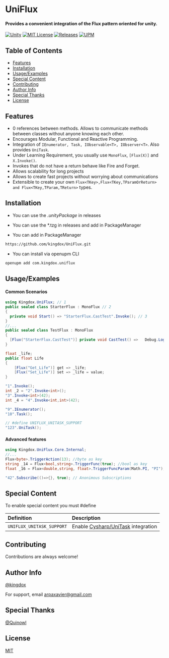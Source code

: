 
<!-- ![Logo](https://kingdox.github.io/assets/img/uniflux.png) -->

UniFlux
===
#### Provides a convenient integration of the Flux pattern oriented for unity.
[![Unity](https://img.shields.io/badge/Unity-2019+-black.svg)](https://unity3d.com/pt/get-unity/download/archive)
[![MIT License](https://img.shields.io/badge/License-MIT-green.svg)](https://choosealicense.com/licenses/mit/)
[![Releases](https://img.shields.io/github/release/kingdox/UniFlux.svg)](https://github.com/kingdox/UniFlux/releases)
[![UPM](https://img.shields.io/npm/v/com.kingdox.uniflux?label=openupm&registry_uri=https://package.openupm.com)](https://openupm.com/packages/com.kingdox.uniflux/)



## Table of Contents

- [Features](#features)
- [Installation](#installation)
- [Usage/Examples](#usage-examples)
- [Special Content](#special-content)
- [Contributing](#contributing)
- [Author Info](#author-info)
- [Special Thanks](#special-thanks)
- [License](#license)

## Features

- 0 references between methods. Allows to communicate methods between classes without anyone knowing each other.
- Encourages Modular, Functional and Reactive Programming.
- Integration of `IEnumerator, Task, IObservable<T>, IObserver<T>`. Also provides `UniTask`.
- Under Learning Requirement, you usually use `MonoFlux`, `[Flux(X)]` and `X.Invoke()`.
- Invokes that do not have a return behave like Fire and Forget.
- Allows scalability for long projects
- Allows to create fast projects without worrying about communications
- Extensible to create your own `Flux<TKey>,Flux<TKey,TParamOrReturn> and Flux<TKey,TParam,TReturn>` types.


## Installation

- You can use the *.unityPackage* in releases

- You can use the *.tzg in releases and add in PackageManager

- You can add in PackageManager
```bash
https://github.com/kingdox/UniFlux.git
```
- You can install via openupm CLI
```bash
openupm add com.kingdox.uniflux
```

## Usage/Examples
#### Common Scenarios
```csharp
using Kingdox.UniFlux; // 1
public sealed class StarterFlux : MonoFlux // 2
{
  private void Start() => "StarterFlux.CastTest".Invoke(); // 3
}
//...
public sealed class TestFlux : MonoFlux 
{
  [Flux("StarterFlux.CastTest")] private void CastTest() =>   Debug.Log("Hola Mundo"); // 4
}
```

```cs
float _life;
public float Life
{
    [Flux("Get_Life")] get => _life;
    [Flux("Set_Life")] set => _life = value;
}
```

```cs
"1".Invoke();
int _2 = "2".Invoke<int>();
"3".Invoke<int>(42);
int _4 = "4".Invoke<int,int>(42);
```

```cs
"9".IEnumerator();
"10".Task();
```

```cs
// #define UNIFLUX_UNITASK_SUPPORT
"123".UniTask();
```

#### Advanced features

```cs
using Kingdox.UniFlux.Core.Internal;
//...
Flux<byte>.TriggerAction(13); //byte as key
string _14 = Flux<bool,string>.TriggerFunc(true); //bool as key
float _16 = Flux<double,string, float>.TriggerFuncParam(Math.PI, "PI"); //double as key
```

```cs
"42".Subscribe(()=>{}, true); // Anonimous Subscriptions
```


## Special Content

To enable special content you must #define

| Definition | Description                |
| :-------- | :------------------------- |
| `UNIFLUX_UNITASK_SUPPORT` | Enable [Cysharp/UniTask]("https://github.com/Cysharp/UniTask") integration |


## Contributing

Contributions are always welcome!


## Author Info

[@kingdox](https://github.com/kingdox/)

For support, email arpaxavier@gmail.com

## Special Thanks

[@Quinowl](https://github.com/Quinowl)

## License

[MIT](https://choosealicense.com/licenses/mit/)

